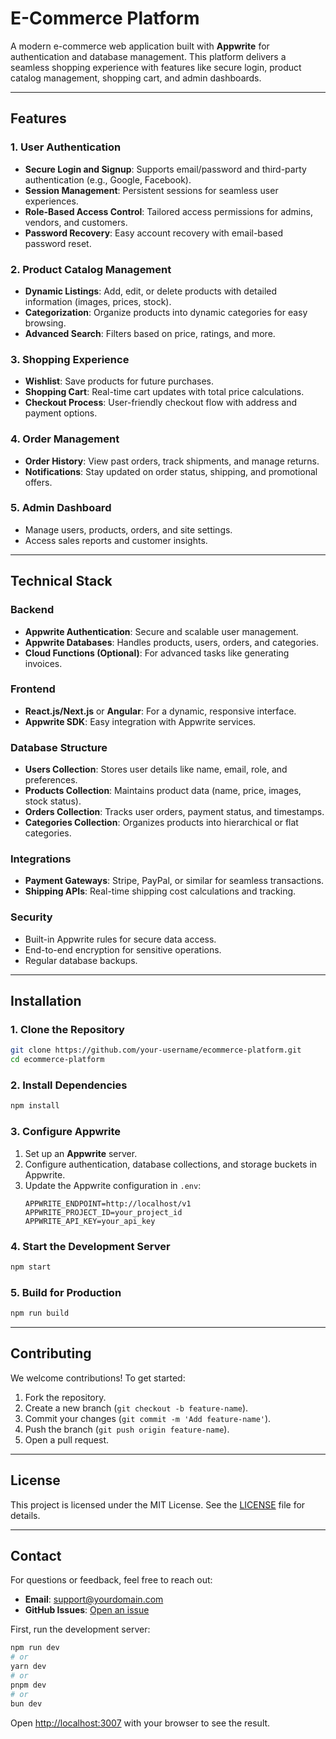 
# E-Commerce Platform

A modern e-commerce web application built with **Appwrite** for authentication and database management. This platform delivers a seamless shopping experience with features like secure login, product catalog management, shopping cart, and admin dashboards.

---

## Features

### 1. **User Authentication**
- **Secure Login and Signup**: Supports email/password and third-party authentication (e.g., Google, Facebook).
- **Session Management**: Persistent sessions for seamless user experiences.
- **Role-Based Access Control**: Tailored access permissions for admins, vendors, and customers.
- **Password Recovery**: Easy account recovery with email-based password reset.

### 2. **Product Catalog Management**
- **Dynamic Listings**: Add, edit, or delete products with detailed information (images, prices, stock).
- **Categorization**: Organize products into dynamic categories for easy browsing.
- **Advanced Search**: Filters based on price, ratings, and more.

### 3. **Shopping Experience**
- **Wishlist**: Save products for future purchases.
- **Shopping Cart**: Real-time cart updates with total price calculations.
- **Checkout Process**: User-friendly checkout flow with address and payment options.

### 4. **Order Management**
- **Order History**: View past orders, track shipments, and manage returns.
- **Notifications**: Stay updated on order status, shipping, and promotional offers.

### 5. **Admin Dashboard**
- Manage users, products, orders, and site settings.
- Access sales reports and customer insights.

---

## Technical Stack

### **Backend**
- **Appwrite Authentication**: Secure and scalable user management.
- **Appwrite Databases**: Handles products, users, orders, and categories.
- **Cloud Functions (Optional)**: For advanced tasks like generating invoices.

### **Frontend**
- **React.js/Next.js** or **Angular**: For a dynamic, responsive interface.
- **Appwrite SDK**: Easy integration with Appwrite services.

### **Database Structure**
- **Users Collection**: Stores user details like name, email, role, and preferences.
- **Products Collection**: Maintains product data (name, price, images, stock status).
- **Orders Collection**: Tracks user orders, payment status, and timestamps.
- **Categories Collection**: Organizes products into hierarchical or flat categories.

### **Integrations**
- **Payment Gateways**: Stripe, PayPal, or similar for seamless transactions.
- **Shipping APIs**: Real-time shipping cost calculations and tracking.

### **Security**
- Built-in Appwrite rules for secure data access.
- End-to-end encryption for sensitive operations.
- Regular database backups.

---

## Installation

### 1. Clone the Repository
```bash
git clone https://github.com/your-username/ecommerce-platform.git
cd ecommerce-platform
```

### 2. Install Dependencies
```bash
npm install
```

### 3. Configure Appwrite
1. Set up an **Appwrite** server.
2. Configure authentication, database collections, and storage buckets in Appwrite.
3. Update the Appwrite configuration in `.env`:
   ```env
   APPWRITE_ENDPOINT=http://localhost/v1
   APPWRITE_PROJECT_ID=your_project_id
   APPWRITE_API_KEY=your_api_key
   ```

### 4. Start the Development Server
```bash
npm start
```

### 5. Build for Production
```bash
npm run build
```

---

## Contributing
We welcome contributions! To get started:
1. Fork the repository.
2. Create a new branch (`git checkout -b feature-name`).
3. Commit your changes (`git commit -m 'Add feature-name'`).
4. Push the branch (`git push origin feature-name`).
5. Open a pull request.

---

## License
This project is licensed under the MIT License. See the [LICENSE](LICENSE) file for details.

---

## Contact
For questions or feedback, feel free to reach out:
- **Email**: support@yourdomain.com
- **GitHub Issues**: [Open an issue](https://github.com/your-username/ecommerce-platform/issues)


First, run the development server:

```bash
npm run dev
# or
yarn dev
# or
pnpm dev
# or
bun dev
```

Open [http://localhost:3007](http://localhost:3000) with your browser to see the result.
